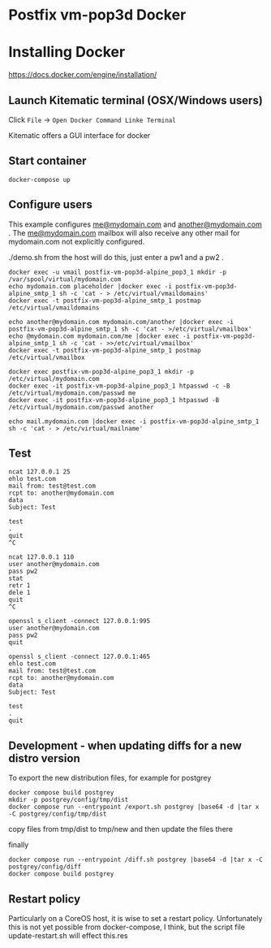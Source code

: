# Postfix vm-pop3d Docker
#
# Installing Docker

https://docs.docker.com/engine/installation/

## Launch Kitematic terminal (OSX/Windows users)

Click `File` -> `Open Docker Command Linke Terminal`

Kitematic offers a GUI interface for docker

## Start container

```
docker-compose up
```

## Configure users

This example configures me@mydomain.com and another@mydomain.com .  The me@mydomain.com mailbox will also
receive any other mail for mydomain.com not explicitly configured.

./demo.sh from the host will do this, just enter a pw1 and a pw2 .

```
docker exec -u vmail postfix-vm-pop3d-alpine_pop3_1 mkdir -p /var/spool/virtual/mydomain.com
echo mydomain.com placeholder |docker exec -i postfix-vm-pop3d-alpine_smtp_1 sh -c 'cat - > /etc/virtual/vmaildomains'
docker exec -t postfix-vm-pop3d-alpine_smtp_1 postmap /etc/virtual/vmaildomains

echo another@mydomain.com mydomain.com/another |docker exec -i postfix-vm-pop3d-alpine_smtp_1 sh -c 'cat - >/etc/virtual/vmailbox'
echo @mydomain.com mydomain.com/me |docker exec -i postfix-vm-pop3d-alpine_smtp_1 sh -c 'cat - >>/etc/virtual/vmailbox'
docker exec -t postfix-vm-pop3d-alpine_smtp_1 postmap /etc/virtual/vmailbox

docker exec postfix-vm-pop3d-alpine_pop3_1 mkdir -p /etc/virtual/mydomain.com
docker exec -it postfix-vm-pop3d-alpine_pop3_1 htpasswd -c -B /etc/virtual/mydomain.com/passwd me
docker exec -it postfix-vm-pop3d-alpine_pop3_1 htpasswd -B /etc/virtual/mydomain.com/passwd another

echo mail.mydomain.com |docker exec -i postfix-vm-pop3d-alpine_smtp_1 sh -c 'cat - > /etc/virtual/mailname'
```

## Test

```
ncat 127.0.0.1 25
ehlo test.com
mail from: test@test.com
rcpt to: another@mydomain.com
data
Subject: Test

test
.
quit
^C

ncat 127.0.0.1 110
user another@mydomain.com
pass pw2
stat
retr 1
dele 1
quit
^C

openssl s_client -connect 127.0.0.1:995
user another@mydomain.com
pass pw2
quit

openssl s_client -connect 127.0.0.1:465
ehlo test.com
mail from: test@test.com
rcpt to: another@mydomain.com
data
Subject: Test

test
.
quit

```

## Development - when updating diffs for a new distro version

To export the new distribution files, for example for postgrey
```
docker compose build postgrey
mkdir -p postgrey/config/tmp/dist
docker compose run --entrypoint /export.sh postgrey |base64 -d |tar x -C postgrey/config/tmp/dist

```

copy files from tmp/dist to tmp/new and then update the files there

finally
```
docker compose run --entrypoint /diff.sh postgrey |base64 -d |tar x -C postgrey/config/diff
docker compose build postgrey

```


## Restart policy
Particularly on a CoreOS host, it is wise to set a restart policy.  Unfortunately this is not yet possible from docker-compose, I think, but the script file update-restart.sh will effect this.res